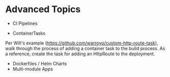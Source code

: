 # Advanced Topics

* CI Pipelines

* ContainerTasks

Per Will's example (https://github.com/warroyo/custom-http-route-task), walk through the process of adding a container
task to the build process. As a reference, create the task for adding an HttpRoute to the deployment.

* Dockerfiles / Helm Charts
* Multi-module Apps
